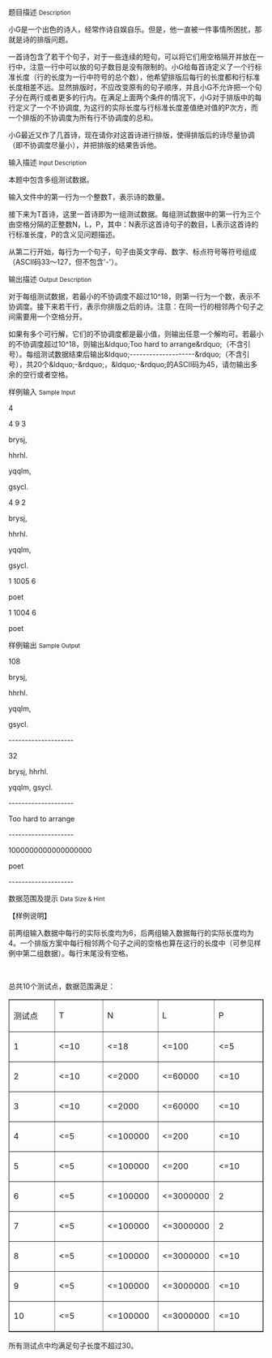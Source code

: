 <div class="panel panel-default">
<div class="area-title">
<span>
题目描述
<small>Description</small>
</span></div>
<div class="panel-body">

<p>小G是一个出色的诗人，经常作诗自娱自乐。但是，他一直被一件事情所困扰，那就是诗的排版问题。</p><p>一首诗包含了若干个句子，对于一些连续的短句，可以将它们用空格隔开并放在一行中，注意一行中可以放的句子数目是没有限制的。小G给每首诗定义了一个行标准长度（行的长度为一行中符号的总个数），他希望排版后每行的长度都和行标准长度相差不远。显然排版时，不应改变原有的句子顺序，并且小G不允许把一个句子分在两行或者更多的行内。在满足上面两个条件的情况下，小G对于排版中的每行定义了一个不协调度, 为这行的实际长度与行标准长度差值绝对值的P次方，而一个排版的不协调度为所有行不协调度的总和。</p><p>小G最近又作了几首诗，现在请你对这首诗进行排版，使得排版后的诗尽量协调（即不协调度尽量小），并把排版的结果告诉他。</p>

</div>
</div>

<div class="panel panel-default">
<div class="area-title">
<span>
输入描述
<small>Input Description</small>
</span></div>
<div class="panel-body">
<p>本题中包含多组测试数据。</p><p>输入文件中的第一行为一个整数T，表示诗的数量。</p><p>接下来为T首诗，这里一首诗即为一组测试数据。每组测试数据中的第一行为三个由空格分隔的正整数N，L，P，其中：N表示这首诗句子的数目，L表示这首诗的行标准长度，P的含义见问题描述。</p><p>从第二行开始，每行为一个句子，句子由英文字母、数字、标点符号等符号组成（ASCII码33～127，但不包含'-'）。</p>

</div>
</div>
<div  class="panel panel-default">
<div class="area-title">
<span>
输出描述
<small>Output Description</small>
</span></div>
<div class="panel-body">

<p>对于每组测试数据，若最小的不协调度不超过10^18，则第一行为一个数，表示不协调度。接下来若干行，表示你排版之后的诗。注意：在同一行的相邻两个句子之间需要用一个空格分开。</p><p>如果有多个可行解，它们的不协调度都是最小值，则输出任意一个解均可。若最小的不协调度超过10^18，则输出&amp;ldquo;Too hard to arrange&amp;rdquo;（不含引号）。每组测试数据结束后输出&amp;ldquo;--------------------&amp;rdquo;（不含引号），共20个&amp;ldquo;-&amp;rdquo;，&amp;ldquo;-&amp;rdquo;的ASCII码为45，请勿输出多余的空行或者空格。</p>

</div>
</div>


<div class="panel panel-default">
<div class="area-title">
<span>
样例输入
<small>Sample Input</small>
</span></div>
<div class="panel-body">
<p>4</p><p>4 9 3</p><p>brysj,</p><p>hhrhl.</p><p>yqqlm,</p><p>gsycl.</p><p>4 9 2</p><p>brysj,</p><p>hhrhl.</p><p>yqqlm,</p><p>gsycl.</p><p>1 1005 6</p><p>poet</p><p>1 1004 6</p><p>poet</p>

</div>
</div>

<div class="panel panel-default">
<div class="area-title">
<span>
样例输出
<small>Sample Output</small>
</span></div>
<div class="panel-body">
<p>108</p><p>brysj,</p><p>hhrhl.</p><p>yqqlm,</p><p>gsycl.</p><p>--------------------</p><p>32</p><p>brysj, hhrhl.</p><p>yqqlm, gsycl.</p><p>--------------------</p><p>Too hard to arrange</p><p>--------------------</p><p>1000000000000000000</p><p>poet</p><p>--------------------</p>

</div>
</div>

<div class="panel panel-default">
<div class="area-title">
<span>
数据范围及提示
<small>Data Size & Hint</small>
</span></div>
<div class="panel-body">
<p>【样例说明】</p><p>前两组输入数据中每行的实际长度均为6，后两组输入数据每行的实际长度均为4。一个排版方案中每行相邻两个句子之间的空格也算在这行的长度中（可参见样例中第二组数据）。每行末尾没有空格。</p><p> </p><p>总共10个测试点，数据范围满足：</p><table border="1" cellpadding="0" cellspacing="0"><tbody><tr><td width="95"><p>测试点</p></td><td width="95"><p>T</p></td><td width="95"><p>N</p></td><td width="95"><p>L</p></td><td width="95"><p>P</p></td></tr><tr><td width="95"><p>1</p></td><td width="95"><p>&lt;=10</p></td><td width="95"><p>&lt;=18</p></td><td width="95"><p>&lt;=100</p></td><td width="95"><p>&lt;=5</p></td></tr><tr><td width="95"><p>2</p></td><td width="95"><p>&lt;=10</p></td><td width="95"><p>&lt;=2000</p></td><td width="95"><p>&lt;=60000</p></td><td width="95"><p>&lt;=10</p></td></tr><tr><td width="95"><p>3</p></td><td width="95"><p>&lt;=10</p></td><td width="95"><p>&lt;=2000</p></td><td width="95"><p>&lt;=60000</p></td><td width="95"><p>&lt;=10</p></td></tr><tr><td width="95"><p>4</p></td><td width="95"><p>&lt;=5</p></td><td width="95"><p>&lt;=100000</p></td><td width="95"><p>&lt;=200</p></td><td width="95"><p>&lt;=10</p></td></tr><tr><td width="95"><p>5</p></td><td width="95"><p>&lt;=5</p></td><td width="95"><p>&lt;=100000</p></td><td width="95"><p>&lt;=200</p></td><td width="95"><p>&lt;=10</p></td></tr><tr><td width="95"><p>6</p></td><td width="95"><p>&lt;=5</p></td><td width="95"><p>&lt;=100000</p></td><td width="95"><p>&lt;=3000000</p></td><td width="95"><p>2</p></td></tr><tr><td width="95"><p>7</p></td><td width="95"><p>&lt;=5</p></td><td width="95"><p>&lt;=100000</p></td><td width="95"><p>&lt;=3000000</p></td><td width="95"><p>2</p></td></tr><tr><td width="95"><p>8</p></td><td width="95"><p>&lt;=5</p></td><td width="95"><p>&lt;=100000</p></td><td width="95"><p>&lt;=3000000</p></td><td width="95"><p>&lt;=10</p></td></tr><tr><td width="95"><p>9</p></td><td width="95"><p>&lt;=5</p></td><td width="95"><p>&lt;=100000</p></td><td width="95"><p>&lt;=3000000</p></td><td width="95"><p>&lt;=10</p></td></tr><tr><td width="95"><p>10</p></td><td width="95"><p>&lt;=5</p></td><td width="95"><p>&lt;=100000</p></td><td width="95"><p>&lt;=3000000</p></td><td width="95"><p>&lt;=10</p></td></tr></tbody></table><p>所有测试点中均满足句子长度不超过30。</p>
</div>
</div>